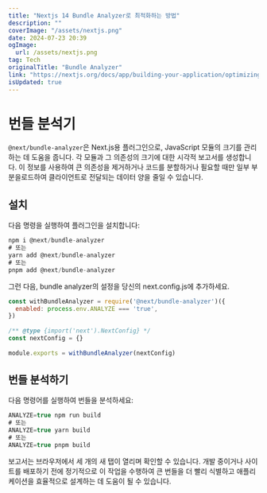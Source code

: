 ```yaml
---
title: "Nextjs 14 Bundle Analyzer로 최적화하는 방법"
description: ""
coverImage: "/assets/nextjs.png"
date: 2024-07-23 20:39
ogImage: 
  url: /assets/nextjs.png
tag: Tech
originalTitle: "Bundle Analyzer"
link: "https://nextjs.org/docs/app/building-your-application/optimizing/bundle-analyzer"
isUpdated: true
---
```





# 번들 분석기

`@next/bundle-analyzer`은 Next.js용 플러그인으로, JavaScript 모듈의 크기를 관리하는 데 도움을 줍니다. 각 모듈과 그 의존성의 크기에 대한 시각적 보고서를 생성합니다. 이 정보를 사용하여 큰 의존성을 제거하거나 코드를 분할하거나 필요할 때만 일부 부분을로드하여 클라이언트로 전달되는 데이터 양을 줄일 수 있습니다.

## 설치

다음 명령을 실행하여 플러그인을 설치합니다:

<div class="content-ad"></div>

```js
npm i @next/bundle-analyzer
# 또는
yarn add @next/bundle-analyzer
# 또는
pnpm add @next/bundle-analyzer
```

그런 다음, bundle analyzer의 설정을 당신의 next.config.js에 추가하세요.

```js
const withBundleAnalyzer = require('@next/bundle-analyzer')({
  enabled: process.env.ANALYZE === 'true',
})
 
/** @type {import('next').NextConfig} */
const nextConfig = {}
 
module.exports = withBundleAnalyzer(nextConfig)
```

## 번들 분석하기

<div class="content-ad"></div>

다음 명령어를 실행하여 번들을 분석하세요:

```js
ANALYZE=true npm run build
# 또는
ANALYZE=true yarn build
# 또는
ANALYZE=true pnpm build
```

보고서는 브라우저에서 세 개의 새 탭이 열리며 확인할 수 있습니다. 개발 중이거나 사이트를 배포하기 전에 정기적으로 이 작업을 수행하여 큰 번들을 더 빨리 식별하고 애플리케이션을 효율적으로 설계하는 데 도움이 될 수 있습니다.